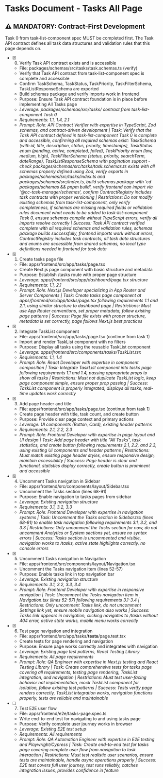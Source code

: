 # Tasks Document - Tasks All Page

## ⚠️ MANDATORY: Contract-First Development
Task 0 from task-list-component spec MUST be completed first. The Task API contract defines all task data structures and validation rules that this page depends on.

- [x] 0. Verify Task API contract exists and is accessible
  - File: packages/schemas/src/tasks/task.schemas.ts (verify)
  - Verify that Task API contract from task-list-component spec is complete and accessible
  - Confirm TaskSchema, TaskStatus, TaskPriority, TaskFilterSchema, TaskListResponseSchema are exported
  - Build schemas package and verify imports work in frontend
  - Purpose: Ensure Task API contract foundation is in place before implementing All Tasks page
  - _Leverage: packages/schemas/src/tasks/ contract from task-list-component Task 0_
  - _Requirements: 1.1, 1.4, 2.1_
  - _Prompt: Role: API Contract Verifier with expertise in TypeScript, Zod schemas, and contract-driven development | Task: Verify that the Task API contract defined in task-list-component Task 0 is complete and accessible, confirming all required schemas exist: TaskSchema (with id, title, description, status, priority, timestamps), TaskStatus enum (pending, active, completed, failed), TaskPriority enum (low, medium, high), TaskFilterSchema (status, priority, searchTerm, dateRange), TaskListResponseSchema with pagination support - check packages/schemas/src/tasks/task.schemas.ts exists with all schemas properly defined using Zod, verify exports in packages/schemas/src/tasks/index.ts and packages/schemas/src/index.ts, build schemas package with 'cd packages/schemas && pnpm build', verify frontend can import via '@cc-task-manager/schemas', confirm ContractRegistry includes task contracts with proper versioning | Restrictions: Do not modify existing schemas from task-list-component, only verify completeness, if schemas are missing required fields or validation rules document what needs to be added to task-list-component Task 0, ensure schemas compile without TypeScript errors, verify all imports resolve correctly | Success: Task API contract verified complete with all required schemas and validation rules, schemas package builds successfully, frontend imports work without errors, ContractRegistry includes task contracts, all task data structures and enums are accessible from shared schemas, no local type definitions needed in frontend for task data_

- [x] 1. Create tasks page file
  - File: apps/frontend/src/app/tasks/page.tsx
  - Create Next.js page component with basic structure and metadata
  - Purpose: Establish /tasks route with proper page structure
  - _Leverage: apps/frontend/src/app/dashboard/page.tsx structure_
  - _Requirements: 1.1, 2.1_
  - _Prompt: Role: Next.js Developer specializing in App Router and Server Components | Task: Create tasks page component at apps/frontend/src/app/tasks/page.tsx following requirements 1.1 and 2.1, using similar structure to dashboard page | Restrictions: Must use App Router conventions, set proper metadata, follow existing page patterns | Success: Page file exists with proper structure, metadata is set correctly, page follows Next.js best practices_

- [x] 2. Integrate TaskList component
  - File: apps/frontend/src/app/tasks/page.tsx (continue from task 1)
  - Import and render TaskList component with no filters
  - Purpose: Display all tasks using the reusable TaskList component
  - _Leverage: apps/frontend/src/components/tasks/TaskList.tsx_
  - _Requirements: 1.1, 1.4_
  - _Prompt: Role: React Developer with expertise in component composition | Task: Integrate TaskList component into tasks page following requirements 1.1 and 1.4, passing appropriate props to show all tasks | Restrictions: Must not duplicate TaskList logic, keep page component simple, ensure proper prop passing | Success: TaskList component is properly integrated, displays all tasks, real-time updates work correctly_

- [x] 3. Add page header and title
  - File: apps/frontend/src/app/tasks/page.tsx (continue from task 1)
  - Create page header with title, task count, and create button
  - Purpose: Provide clear page context and primary actions
  - _Leverage: UI components (Button, Card), existing header patterns_
  - _Requirements: 2.1, 2.2, 2.3_
  - _Prompt: Role: Frontend Developer with expertise in page layout and UI design | Task: Add page header with title "All Tasks", task statistics, and create button following requirements 2.1, 2.2, and 2.3, using existing UI components and header patterns | Restrictions: Must match existing page header styles, ensure responsive design, maintain accessibility | Success: Page header is clear and functional, statistics display correctly, create button is prominent and accessible_

- [x] 4. Uncomment Tasks navigation in Sidebar
  - File: apps/frontend/src/components/layout/Sidebar.tsx
  - Uncomment the Tasks section (lines 68-91)
  - Purpose: Enable navigation to tasks pages from sidebar
  - _Leverage: Existing navigation structure_
  - _Requirements: 3.1, 3.2, 3.3_
  - _Prompt: Role: Frontend Developer with expertise in navigation systems | Task: Uncomment the Tasks section in Sidebar.tsx (lines 68-91) to enable task navigation following requirements 3.1, 3.2, and 3.3 | Restrictions: Only uncomment the Tasks section for now, do not uncomment Analytics or System sections yet, ensure no syntax errors | Success: Tasks section is uncommented and visible, navigation works to /tasks, active state highlights correctly, no console errors_

- [x] 5. Uncomment Tasks navigation in Navigation
  - File: apps/frontend/src/components/layout/Navigation.tsx
  - Uncomment the Tasks navigation item (lines 52-57)
  - Purpose: Enable tasks link in top navigation bar
  - _Leverage: Existing navigation structure_
  - _Requirements: 3.1, 3.2, 3.3, 3.4_
  - _Prompt: Role: Frontend Developer with expertise in responsive navigation | Task: Uncomment the Tasks navigation item in Navigation.tsx (lines 52-57) following requirements 3.1-3.4 | Restrictions: Only uncomment Tasks link, do not uncomment Settings link yet, ensure mobile navigation also works | Success: Tasks link appears in navigation, clicking navigates to /tasks without 404 error, active state works, mobile menu works correctly_

- [x] 6. Test page navigation and integration
  - File: apps/frontend/src/app/tasks/__tests__/page.test.tsx
  - Create tests for page rendering and navigation
  - Purpose: Ensure page works correctly and integrates with navigation
  - _Leverage: Existing page test patterns, React Testing Library_
  - _Requirements: All page requirements_
  - _Prompt: Role: QA Engineer with expertise in Next.js testing and React Testing Library | Task: Create comprehensive tests for tasks page covering all requirements, testing page rendering, TaskList integration, and navigation | Restrictions: Must test user-facing behavior not implementation, mock TaskList component for isolation, follow existing test patterns | Success: Tests verify page renders correctly, TaskList integration works, navigation functions properly, tests are reliable and maintainable_

- [ ] 7. Test E2E user flow
  - File: apps/frontend/e2e/tasks-page.spec.ts
  - Write end-to-end test for navigating to and using tasks page
  - Purpose: Verify complete user journey works in browser
  - _Leverage: Existing E2E test setup_
  - _Requirements: All requirements_
  - _Prompt: Role: QA Automation Engineer with expertise in E2E testing and Playwright/Cypress | Task: Create end-to-end test for tasks page covering complete user flow from navigation to task interaction | Restrictions: Must test realistic user scenarios, ensure tests are maintainable, handle async operations properly | Success: E2E test covers full user journey, test runs reliably, catches integration issues, provides confidence in feature_